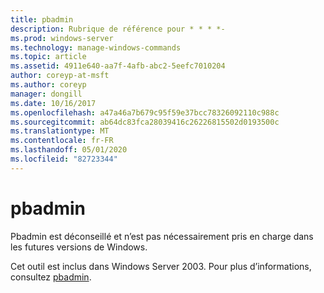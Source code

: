 ```yaml
---
title: pbadmin
description: Rubrique de référence pour * * * *-
ms.prod: windows-server
ms.technology: manage-windows-commands
ms.topic: article
ms.assetid: 4911e640-aa7f-4afb-abc2-5eefc7010204
author: coreyp-at-msft
ms.author: coreyp
manager: dongill
ms.date: 10/16/2017
ms.openlocfilehash: a47a46a7b679c95f59e37bcc78326092110c988c
ms.sourcegitcommit: ab64dc83fca28039416c26226815502d0193500c
ms.translationtype: MT
ms.contentlocale: fr-FR
ms.lasthandoff: 05/01/2020
ms.locfileid: "82723344"
---
```

# <a name="pbadmin"></a>pbadmin



Pbadmin est déconseillé et n’est pas nécessairement pris en charge dans les futures versions de Windows.

Cet outil est inclus dans Windows Server 2003. Pour plus d’informations, consultez [pbadmin](https://technet.microsoft.com/library/cc755767(v=ws.10).aspx).